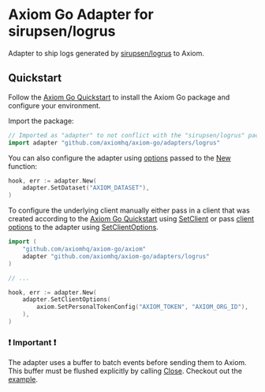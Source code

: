 # Axiom Go Adapter for sirupsen/logrus

Adapter to ship logs generated by [sirupsen/logrus](https://github.com/sirupsen/logrus)
to Axiom.

## Quickstart

Follow the [Axiom Go Quickstart](https://github.com/axiomhq/axiom-go#quickstart)
to install the Axiom Go package and configure your environment.

Import the package:

```go
// Imported as "adapter" to not conflict with the "sirupsen/logrus" package.
import adapter "github.com/axiomhq/axiom-go/adapters/logrus"
```

You can also configure the adapter using [options](https://pkg.go.dev/github.com/axiomhq/axiom-go/adapters/logrus#Option)
passed to the [New](https://pkg.go.dev/github.com/axiomhq/axiom-go/adapters/logrus#New)
function:

```go
hook, err := adapter.New(
    adapter.SetDataset("AXIOM_DATASET"),
)
```

To configure the underlying client manually either pass in a client that was
created according to the [Axiom Go Quickstart](https://github.com/axiomhq/axiom-go#quickstart)
using [SetClient](https://pkg.go.dev/github.com/axiomhq/axiom-go/adapters/logrus#SetClient)
or pass [client options](https://pkg.go.dev/github.com/axiomhq/axiom-go/axiom#Option)
to the adapter using [SetClientOptions](https://pkg.go.dev/github.com/axiomhq/axiom-go/adapters/logrus#SetClientOptions).

```go
import (
    "github.com/axiomhq/axiom-go/axiom"
    adapter "github.com/axiomhq/axiom-go/adapters/logrus"
)

// ...

hook, err := adapter.New(
    adapter.SetClientOptions(
        axiom.SetPersonalTokenConfig("AXIOM_TOKEN", "AXIOM_ORG_ID"),
    ),
)
```

### ❗ Important ❗

The adapter uses a buffer to batch events before sending them to Axiom. This
buffer must be flushed explicitly by calling [Close](https://pkg.go.dev/github.com/axiomhq/axiom-go/adapters/logrus#Hook.Close).
Checkout out the [example](../../examples/logrus/main.go).
